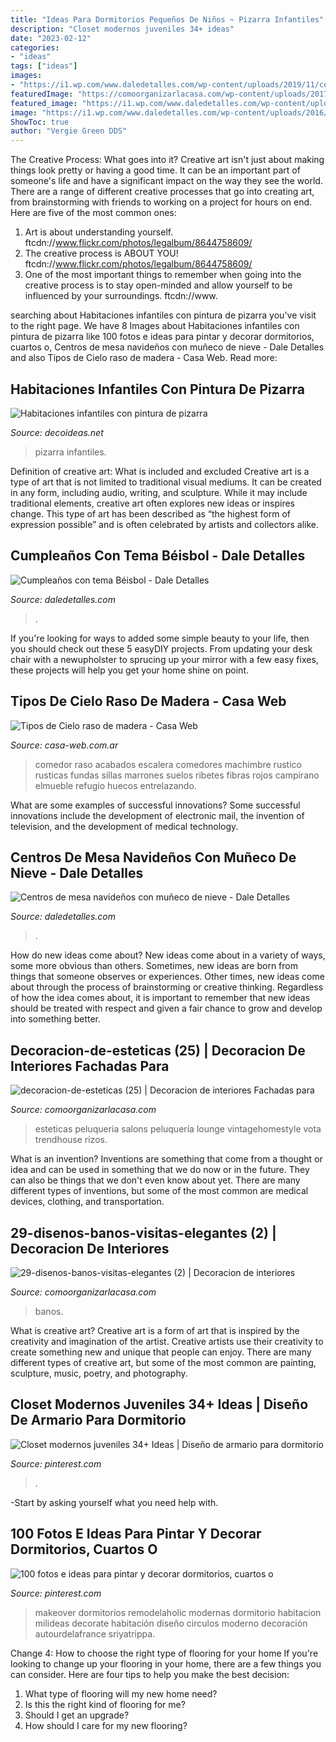 ```yaml
---
title: "Ideas Para Dormitorios Pequeños De Niños ~ Pizarra Infantiles"
description: "Closet modernos juveniles 34+ ideas"
date: "2023-02-12"
categories:
- "ideas"
tags: ["ideas"]
images:
- "https://i1.wp.com/www.daledetalles.com/wp-content/uploads/2019/11/centros-de-mesa-navideños-con-muñeco-de-nieve16.jpg?resize=500%2C666&amp;ssl=1"
featuredImage: "https://comoorganizarlacasa.com/wp-content/uploads/2017/09/decoracion-de-esteticas-25.jpg"
featured_image: "https://i1.wp.com/www.daledetalles.com/wp-content/uploads/2016/02/beisbol20.jpg"
image: "https://i1.wp.com/www.daledetalles.com/wp-content/uploads/2016/02/beisbol20.jpg"
ShowToc: true
author: "Vergie Green DDS"
---
```



The Creative Process: What goes into it?
Creative art isn't just about making things look pretty or having a good time. It can be an important part of someone's life and have a significant impact on the way they see the world. There are a range of different creative processes that go into creating art, from brainstorming with friends to working on a project for hours on end. Here are five of the most common ones: 
1) Art is about understanding yourself. ftcdn://www.flickr.com/photos/legalbum/8644758609/
2) The creative process is ABOUT YOU! ftcdn://www.flickr.com/photos/legalbum/8644758609/
3) One of the most important things to remember when going into the creative process is to stay open-minded and allow yourself to be influenced by your surroundings. ftcdn://www.

	

		
searching about Habitaciones infantiles con pintura de pizarra you've visit to the right page. We have 8 Images about Habitaciones infantiles con pintura de pizarra like 100 fotos e ideas para pintar y decorar dormitorios, cuartos o, Centros de mesa navideños con muñeco de nieve - Dale Detalles and also Tipos de Cielo raso de madera - Casa Web. Read more:
		
    
## Habitaciones Infantiles Con Pintura De Pizarra

<img loading=lazy src="https://www.decoideas.net/wp-content/uploads/2016/01/habitaciones-infantiles-pizarra-3.jpg" onerror="this.onerror=null;this.src='https://tse4.mm.bing.net/th?id=OIP.SLY1ihIuIdWSSSOF5P1kxgHaLH&amp;pid=15.1';" alt="Habitaciones infantiles con pintura de pizarra">

_Source: decoideas.net_

>pizarra infantiles. 

	

Definition of creative art: What is included and excluded
Creative art is a type of art that is not limited to traditional visual mediums. It can be created in any form, including audio, writing, and sculpture. While it may include traditional elements, creative art often explores new ideas or inspires change. This type of art has been described as “the highest form of expression possible” and is often celebrated by artists and collectors alike.

    
## Cumpleaños Con Tema Béisbol - Dale Detalles

<img loading=lazy src="https://i1.wp.com/www.daledetalles.com/wp-content/uploads/2016/02/beisbol20.jpg" onerror="this.onerror=null;this.src='https://tse2.mm.bing.net/th?id=OIP.0kxH3DLHNe8OivNT20sHiwHaLH&amp;pid=15.1';" alt="Cumpleaños con tema Béisbol - Dale Detalles">

_Source: daledetalles.com_

>. 

	

If you're looking for ways to added some simple beauty to your life, then you should check out these 5 easyDIY projects. From updating your desk chair with a newupholster to sprucing up your mirror with a few easy fixes, these projects will help you get your home shine on point.

    
## Tipos De Cielo Raso De Madera - Casa Web

<img loading=lazy src="https://casa-web.com.ar/wp-content/uploads/2020/03/comedor-rustico-moderno-con-techo-de-machimbre-425x600.jpg" onerror="this.onerror=null;this.src='https://tse4.mm.bing.net/th?id=OIP.WQVoQBTWPCTCkH5XBkFoOAAAAA&amp;pid=15.1';" alt="Tipos de Cielo raso de madera - Casa Web">

_Source: casa-web.com.ar_

>comedor raso acabados escalera comedores machimbre rustico rusticas fundas sillas marrones suelos ribetes fibras rojos campirano elmueble refugio huecos entrelazando. 

	

What are some examples of successful innovations?
Some successful innovations include the development of electronic mail, the invention of television, and the development of medical technology.

    
## Centros De Mesa Navideños Con Muñeco De Nieve - Dale Detalles

<img loading=lazy src="https://i1.wp.com/www.daledetalles.com/wp-content/uploads/2019/11/centros-de-mesa-navideños-con-muñeco-de-nieve16.jpg?resize=500%2C666&amp;ssl=1" onerror="this.onerror=null;this.src='https://tse3.mm.bing.net/th?id=OIP.FWg7IyykYZcRNt2MISbrpQHaJ3&amp;pid=15.1';" alt="Centros de mesa navideños con muñeco de nieve - Dale Detalles">

_Source: daledetalles.com_

>. 

	

How do new ideas come about?
New ideas come about in a variety of ways, some more obvious than others. Sometimes, new ideas are born from things that someone observes or experiences. Other times, new ideas come about through the process of brainstorming or creative thinking. Regardless of how the idea comes about, it is important to remember that new ideas should be treated with respect and given a fair chance to grow and develop into something better.

    
## Decoracion-de-esteticas (25) | Decoracion De Interiores Fachadas Para

<img loading=lazy src="https://comoorganizarlacasa.com/wp-content/uploads/2017/09/decoracion-de-esteticas-25.jpg" onerror="this.onerror=null;this.src='https://tse1.mm.bing.net/th?id=OIP.v9cav8sB50MLoi-fsyKDHwHaKU&amp;pid=15.1';" alt="decoracion-de-esteticas (25) | Decoracion de interiores Fachadas para">

_Source: comoorganizarlacasa.com_

>esteticas peluqueria salons peluquería lounge vintagehomestyle vota trendhouse rizos. 

	

What is an invention?
Inventions are something that come from a thought or idea and can be used in something that we do now or in the future. They can also be things that we don't even know about yet. There are many different types of inventions, but some of the most common are medical devices, clothing, and transportation.

    
## 29-disenos-banos-visitas-elegantes (2) | Decoracion De Interiores

<img loading=lazy src="http://comoorganizarlacasa.com/wp-content/uploads/2017/03/29-disenos-banos-visitas-elegantes-2.jpg" onerror="this.onerror=null;this.src='https://tse3.mm.bing.net/th?id=OIP.ZHv_wZjVhRTZ1pFONc4UxgHaLF&amp;pid=15.1';" alt="29-disenos-banos-visitas-elegantes (2) | Decoracion de interiores">

_Source: comoorganizarlacasa.com_

>banos. 

	

What is creative art?
Creative art is a form of art that is inspired by the creativity and imagination of the artist. Creative artists use their creativity to create something new and unique that people can enjoy. There are many different types of creative art, but some of the most common are painting, sculpture, music, poetry, and photography.

    
## Closet Modernos Juveniles 34+ Ideas | Diseño De Armario Para Dormitorio

<img loading=lazy src="https://i.pinimg.com/736x/29/0e/77/290e7788015da494be5ab62a4d8f7cb0.jpg" onerror="this.onerror=null;this.src='https://tse1.mm.bing.net/th?id=OIP.ItPPRuxXnzdH2TCMxSgu9gAAAA&amp;pid=15.1';" alt="Closet modernos juveniles 34+ Ideas | Diseño de armario para dormitorio">

_Source: pinterest.com_

>. 

	

-Start by asking yourself what you need help with.

    
## 100 Fotos E Ideas Para Pintar Y Decorar Dormitorios, Cuartos O

<img loading=lazy src="https://i.pinimg.com/736x/9b/17/08/9b1708dabe1f44cb6a6520a60dd60255.jpg" onerror="this.onerror=null;this.src='https://tse4.mm.bing.net/th?id=OIP.vbBHZDraj7TNl3ymaCyK8gHaLE&amp;pid=15.1';" alt="100 fotos e ideas para pintar y decorar dormitorios, cuartos o">

_Source: pinterest.com_

>makeover dormitorios remodelaholic modernas dormitorio habitacion milideas decorate habitación diseño circulos moderno decoración autourdelafrance sriyatrippa. 

	

Change 4: How to choose the right type of flooring for your home
If you're looking to change up your flooring in your home, there are a few things you can consider. Here are four tips to help you make the best decision: 
1. What type of flooring will my new home need?
2. Is this the right kind of flooring for me?
3. Should I get an upgrade?
4. How should I care for my new flooring?


